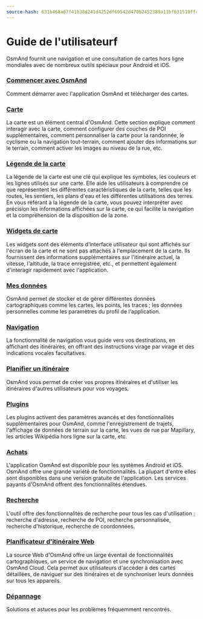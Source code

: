 ```yaml
---
source-hash: 631b468ad7f41b38d241d4252df60542d470b2452389a11bf631510ffcbf165f 
---
```

# Guide de l'utilisateurf


OsmAnd fournit une navigation et une consultation de cartes hors ligne mondiales avec de nombreux outils spéciaux pour Android et iOS.


### [Commencer avec OsmAnd](./start-with/index.md)

Comment démarrer avec l'application OsmAnd et télécharger des cartes.

### [Carte](./map/index.md)

La carte est un élément central d'OsmAnd. Cette section explique comment interagir avec la carte, comment configurer des couches de POI supplémentaires, comment personnaliser la carte pour la randonnée, le cyclisme ou la navigation tout-terrain, comment ajouter des informations sur le terrain, comment activer les images au niveau de la rue, etc.

### [Légende de la carte](./map-legend/index.md)

La légende de la carte est une clé qui explique les symboles, les couleurs et les lignes utilisés sur une carte. Elle aide les utilisateurs à comprendre ce que représentent les différentes caractéristiques de la carte, telles que les routes, les sentiers, les plans d'eau et les différentes utilisations des terres. En vous référant à la légende de la carte, vous pouvez interpréter avec précision les informations affichées sur la carte, ce qui facilite la navigation et la compréhension de la disposition de la zone.

### [Widgets de carte](./widgets/index.md)

Les widgets sont des éléments d'interface utilisateur qui sont affichés sur l'écran de la carte et ne sont pas attachés à l'emplacement de la carte. Ils fournissent des informations supplémentaires sur l'itinéraire actuel, la vitesse, l'altitude, la trace enregistrée, etc., et permettent également d'interagir rapidement avec l'application.

### [Mes données](./personal/index.md)

OsmAnd permet de stocker et de gérer différentes données cartographiques comme les cartes, les points, les traces ; les données personnelles comme les paramètres du profil de l'application.

### [Navigation](./navigation/index.md)

La fonctionnalité de navigation vous guide vers vos destinations, en affichant des itinéraires, en offrant des instructions virage par virage et des indications vocales facultatives.


### [Planifier un itinéraire](./plan-route/index.md)

OsmAnd vous permet de créer vos propres itinéraires et d'utiliser les itinéraires d'autres utilisateurs pour vos voyages.

### [Plugins](./plugins/index.md)

Les plugins activent des paramètres avancés et des fonctionnalités supplémentaires pour OsmAnd, comme l'enregistrement de trajets, l'affichage de données de terrain sur la carte, les vues de rue par Mapillary, les articles Wikipédia hors ligne sur la carte, etc.

### [Achats](./purchases/index.md)

L'application OsmAnd est disponible pour les systèmes Android et iOS. OsmAnd offre une grande variété de fonctionnalités. La plupart d'entre elles sont disponibles dans une version gratuite de l'application. Les services payants d'OsmAnd offrent des fonctionnalités étendues.

### [Recherche](./search/index.md)

L'outil offre des fonctionnalités de recherche pour tous les cas d'utilisation : recherche d'adresse, recherche de POI, recherche personnalisée, recherche d'historique, recherche de coordonnées.

### [Planificateur d'itinéraire Web](./web/index.md)

La source Web d'OsmAnd offre un large éventail de fonctionnalités cartographiques, un service de navigation et une synchronisation avec OsmAnd Cloud. Cela permet aux utilisateurs d'accéder à des cartes détaillées, de naviguer sur des itinéraires et de synchroniser leurs données sur tous les appareils.

### [Dépannage](./troubleshooting/index.md)

Solutions et astuces pour les problèmes fréquemment rencontrés.

